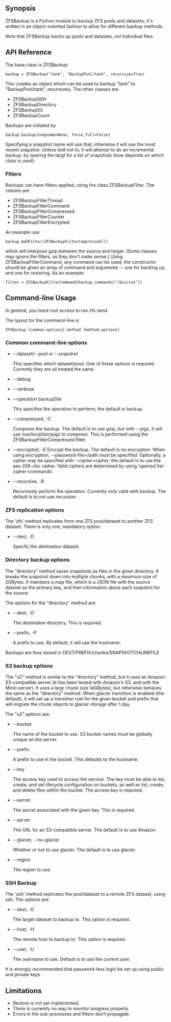 ## Synopsis

ZFSBackup is a Python module to backup ZFS pools and datasets;
it's written in an object-oriented fashion to allow for different
backup methods.

Note that ZFSBackup backs up pools and datasets, _not_ individual
files.

## API Reference

The base class is ZFSBackup:

    backup = ZFSBackup("tank", "BackupPool/tank", recursive=True)

This creates an object which can be used to backup "tank" to "BackupPool/tank",
recursively.  The other classes are

* ZFSBackupSSH
* ZFSBackupDirectory
* ZFSBackupS3
* ZFSBackupCount

Backups are initiated by

    backup.backup(snapname=None, force_full=False)

Specifying a snapshot name will use that; otherwise it will use
the most recent snapshot.  Unless told not to, it will attempt
to do an incremental backup, by quering the targt for a list of
snapshots (how depends on which class is used).

### Filters

Backups can have filters applied, using the class ZFSBackupFilter.
The classes are

* ZFSBackupFilterThread
* ZFSBackupFilterCommand
* ZFSBackupFilterCompressed
* ZFSBackupFilterCounter
* ZFSBackupFilterEncrypted

An example use:

    backup.AddFilter(ZFSBackupFilterCompressed())

which will interpose gzip between the source and target.  (Some
classes may ignore the filters, as they don't make sense.)  Using
ZFSBackupFilterCommand, any command can be used; the constructor
should be given an array of command and arguments -- one for
backing up, and one for restoring.  As an example:

    filter = ZFSBackupFilterCommand(backup_command=["/bin/cat"])

## Command-line Usage

In general, you need root access to run zfs send.

The layout for the command-line is

    ZFSBackup [common-options] method [method-options]
    
### Common command-line options

* --dataset/--pool or --snapshot

  This specifies which dataset/pool.  One of these options is required.  Currently they are all treated the same.
* --debug
* --verbose
* --operation backup|list

  This specifies the operation to perform; the default is backup.
* --compressed, -C

  Compress the backup.  The default is to use gzip, but with --pigz, it will use /usr/local/bin/pigz to compress.  This is performed using the ZFSBackupFilterCompressed filter.
* --encrypted, -E
  Encrypt the backup.  The default is no encryption.  When using encryption, --password-file=/path *must*
be specified.  Optionally, a cipher may be specified with --cipher=cipher; the default is to use the
aes-256-cbc cipher.  Valid ciphers are determined by using 'openssl list-cipher-commands'.
* --recursive, -R

  Recursively perform the operation.  Currently only valid with backup.  The default is to not use recursion.

### ZFS replication options
The 'zfs' method replicates from one ZFS pool/dataset to another ZFS dataset.  There is only one, mandatory option:

* --dest, -D

  Specify the destination dataset.

### Directory backup options
The "directory" method saves snapshots as files in the given directory.  It breaks the snapshot down into
multiple chunks, with a maximum size of 2GBytes.  It maintains a map file, which is a JSON file with the
source dataset as the primary key, and then information about each snapshot for the source.

The options for the "directory" method are:

* --dest, -D

  The destination directory.  This is required.
* --prefix, -P

  A prefix to use.  By default, it will use the hostname.

Backups are thus stored in DEST/PREFIX/chunks/SNAPSHOTCHUNKFILE

### S3 backup options
The "s3" method is similar to the "directory" method, but it uses an Amazon S3-compatible
server (it has been tested with Amazon's S3, and with the Minio server).
It uses a largr chunk size (4GBytes), but otherwise behaves the same as the "directory"
method.  When glacier transition is enabled (the default), it will set up a transition
rule for the given bucket and prefix that will migrate the chunk objects to glacier storage
after 1 day.

The "s3" options are:

* --bucket

  The name of the bucket to use.  S3 bucket names must be globally unique on the server.
* --prefix

  A prefix to use in the bucket.  This defaults to the hostname.
* --key

  The access key used to access the service.  The key must be able to list, create, and
set lifecycle configuration on buckets, as well as list, create, and delete files within
the bucket.  The access key is required.
* --secret

  The secret associated with the given key.  This is required.
* --server

  The URL for an S3-compatible server.  The default is to use Amazon.
* --glacier, --no-glacier

  Whether or not to use glacier.  The default is to use glacier.
* --region

  The region to use.

### SSH Backup
The 'ssh' method replicates the pool/dataset to a remote ZFS dataset, using
ssh.  The options are:

* --dest, -D

  The target dataset to backup to.  This option is required.
* --host, -H

  The remote host to backup to.  This option is required.
* --user, -U

  The username to use.  Default is to use the current user.

It is strongly recommended that password-less login be set up using
public and private keys.

## Limitations

* Restore is not yet implemented.
* There is currently no way to monitor progress properly.
* Errors in the sub-processes and filters don't propagate.
